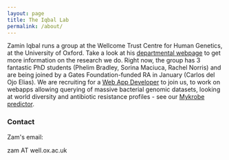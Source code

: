 ```yaml
---
layout: page
title: The Iqbal Lab
permalink: /about/
---
```


Zamin Iqbal runs a group at the Wellcome Trust Centre for Human Genetics, at the University of Oxford. Take a look at his [departmental webpage](http://www.well.ox.ac.uk/iqbal) to get more information on the research we do. Right now, the group has 3 fantastic PhD students (Phelim Bradley, Sorina Maciuca, Rachel Norris) and are being joined by a Gates Foundation-funded RA in January (Carlos del Ojo Elias). We are recruiting for a [Web App Developer](http://www.recruit.ox.ac.uk/pls/hrisliverecruit/erq_jobspec_version_4.jobspec?p_id=118986) to join us, to work on webapps allowing querying of massive bacterial genomic datasets, looking at world diversity and antibiotic resistance profiles - see our [Mykrobe predictor](http://mykrobe.com).

### Contact 
Zam's email:

zam AT well.ox.ac.uk

